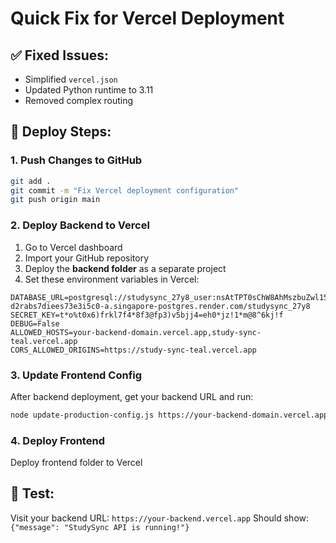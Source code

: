 # Quick Fix for Vercel Deployment

## ✅ Fixed Issues:
- Simplified `vercel.json` 
- Updated Python runtime to 3.11
- Removed complex routing

## 🚀 Deploy Steps:

### 1. Push Changes to GitHub
```bash
git add .
git commit -m "Fix Vercel deployment configuration"
git push origin main
```

### 2. Deploy Backend to Vercel
1. Go to Vercel dashboard
2. Import your GitHub repository 
3. Deploy the **backend folder** as a separate project
4. Set these environment variables in Vercel:

```
DATABASE_URL=postgresql://studysync_27y8_user:nsAtTPT0sChW8AhMszbuZwl15bwN4yiT@dpg-d2rabs7diees73e3i5c0-a.singapore-postgres.render.com/studysync_27y8
SECRET_KEY=t*o%t0x6)frkl7f4*8f3@fp3)v5bjj4=eh0*jz!1*m@8^6kj!f
DEBUG=False
ALLOWED_HOSTS=your-backend-domain.vercel.app,study-sync-teal.vercel.app
CORS_ALLOWED_ORIGINS=https://study-sync-teal.vercel.app
```

### 3. Update Frontend Config
After backend deployment, get your backend URL and run:
```bash
node update-production-config.js https://your-backend-domain.vercel.app
```

### 4. Deploy Frontend
Deploy frontend folder to Vercel

## 🧪 Test:
Visit your backend URL: `https://your-backend.vercel.app`
Should show: `{"message": "StudySync API is running!"}`
